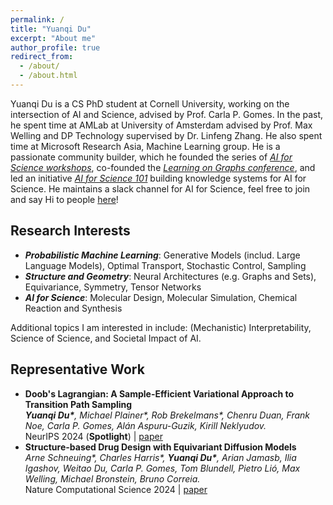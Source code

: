 ```yaml
---
permalink: /
title: "Yuanqi Du"
excerpt: "About me"
author_profile: true
redirect_from: 
  - /about/
  - /about.html
---
```


Yuanqi Du is a CS PhD student at Cornell University, working on the intersection of AI and Science, advised by Prof. Carla P. Gomes. In the past, he spent time at AMLab at University of Amsterdam advised by Prof. Max Welling and DP Technology supervised by Dr. Linfeng Zhang. He also spent time at Microsoft Research Asia, Machine Learning group. He is a passionate community builder, which he founded the series of [*AI for Science workshops*](https://ai4sciencecommunity.github.io/), co-founded the [*Learning on Graphs conference*](https://logconference.github.io/), and led an initiative [*AI for Science 101*](https://ai4science101.github.io/) building knowledge systems for AI for Science. He maintains a slack channel for AI for Science, feel free to join and say Hi to people [here](https://join.slack.com/t/aiforscience/shared_invite/zt-1bdof1jmf-YtIjkUVA5DquXguEiOXGPQ)!

## Research Interests
  * ***Probabilistic Machine Learning***: Generative Models (includ. Large Language Models), Optimal Transport, Stochastic Control, Sampling 
  * ***Structure and Geometry***: Neural Architectures (e.g. Graphs and Sets), Equivariance, Symmetry, Tensor Networks
  * ***AI for Science***: Molecular Design, Molecular Simulation, Chemical Reaction and Synthesis

Additional topics I am interested in include: (Mechanistic) Interpretability, Science of Science, and Societal Impact of AI.

## Representative Work

<ul id="representative-work">
  <li data-selected="true" data-date="2025" data-topics="sampling ">
    <strong>Doob's Lagrangian: A Sample-Efficient Variational Approach to Transition Path Sampling</strong><br>
    <em><b>Yuanqi Du*</b>, Michael Plainer*, Rob Brekelmans*, Chenru Duan, Frank Noe, Carla P. Gomes, Alán Aspuru-Guzik, Kirill Neklyudov.</em><br>
    NeurIPS 2024 (<b>Spotlight</b>) | <a href="https://openreview.net/forum?id=ShJWT0n7kX">paper</a> 
  </li>

  <li data-selected="true" data-date="2025" data-topics="sampling ">
    <strong>Structure-based Drug Design with Equivariant Diffusion Models</strong><br>
    <em>Arne Schneuing*, Charles Harris*, <b>Yuanqi Du*</b>, Arian Jamasb, Ilia Igashov, Weitao Du, Carla P. Gomes, Tom Blundell, Pietro Lió, Max Welling, Michael Bronstein, Bruno Correia.</em><br>
    Nature Computational Science 2024 | <a href="https://www.nature.com/articles/s43588-024-00737-x">paper</a> 
  </li>

</ul>
